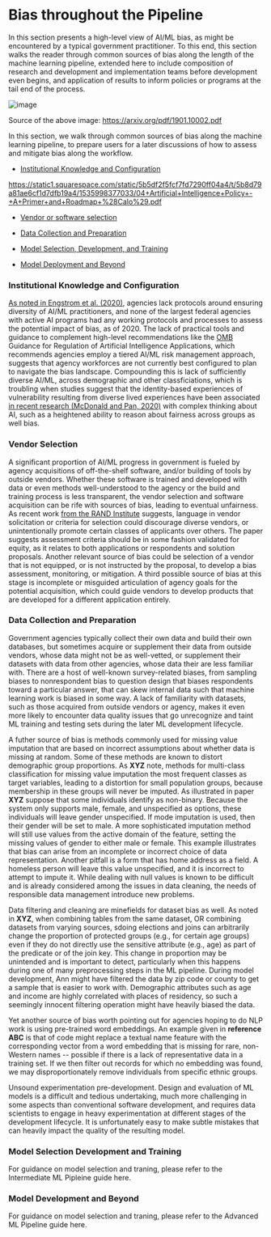# Bias throughout the Pipeline

In this section presents a high-level view of AI/ML bias, as might be encountered by a typical government practitioner. To this end, this section walks the reader through common sources of bias along the length of the machine learning pipeline, extended here to include composition of research and development and implementation teams before development even begins, and application of results to inform policies or programs at the tail end of the process. 


![image](https://user-images.githubusercontent.com/80533280/113006618-89764d00-9143-11eb-8081-29350ac93ca1.png)


Source of the above image: https://arxiv.org/pdf/1901.10002.pdf 


In this section, we walk through common sources of bias along the machine learning pipeline, to prepare users for a later discussions of how to assess and mitigate bias along the workflow. 

- [Institutional Knowledge and Configuration](#institutional-knowledge-and-configuration) 

https://static1.squarespace.com/static/5b5df2f5fcf7fd7290ff04a4/t/5b8d79a81ae6cf1d7dfb19a4/1535998377033/04+Artificial+Intelligence+Policy+-+A+Primer+and+Roadmap+%28Calo%29.pdf

-  [Vendor or software selection](#vendor-selection)

- [Data Collection and Preparation](#data-collection-and-preparation)

- [Model Selection, Development, and Training](#model-selection-development-and-training)

- [Model Deployment and Beyond](#model-development-and-beyond)



### Institutional Knowledge and Configuration 

[As noted in Engstrom et al. (2020)](https://law.stanford.edu/wp-content/uploads/2020/02/ACUS-AI-Report.pdf), agencies lack protocols around ensuring diversity of AI/ML practitioners, and none of the largest federal agencies with active AI programs had any working protocols and processes to assess the potential impact of bias, as of 2020. The lack of practical tools and guidance to complement high-level recommendations like the [OMB](https://www.omb.gov) Guidance for Regulation of Artificial Intelligence Applications, which recommends agencies employ a tiered AI/ML risk management approach, suggests that agency workforces are not currently best configured to plan to navigate the bias landscape. Compounding this is lack of sufficiently diverse AI/ML, across demographic and other classficiations, which is troubling when studies suggest that the identity-based experiences of vulnerability resulting from diverse lived experiences have been associated [in recent research (McDonald and Pan, 2020)](https://dl.acm.org/doi/abs/10.1145/3415218) with complex thinking about AI, such as a heightened ability to reason about fairness across groups as well bias. 

### Vendor Selection

A significant proportion of AI/ML progress in government is fueled by agency acquisitions of off-the-shelf software, and/or building of tools by outside vendors. Whether these software is trained and developed with data or even methods well-understood to the agency or the build and training process is less transparent, the vendor selection and software acquisition can be rife with sources of bias, leading to eventual unfairness. As recent work [from the RAND Institute](https://www.rand.org/content/dam/rand/pubs/perspectives/PEA800/PEA862-1/RAND_PEA862-1.pdf) suggests, language in vendor solicitation or criteria for selection could discourage diverse vendors, or unintentionally promote certain classes of applicants over others. The paper suggests assessment criteria should be in some fashion validated for equity, as it relates to both applications or respondents and solution proposals.  Another relevant source of bias could be selection of a vendor that is not equipped, or is not instructed by the proposal, to develop a bias assessment, monitoring, or mitigation. A third possible source of bias at this stage is incomplete or misguided articulation of agency goals for the potential acquisition, which could guide vendors to develop products that are developed for a different application entirely.

### Data Collection and Preparation

Government agencies typically collect their own data and build their own databases, but sometimes acquire or supplement their data from outside vendors, whose data 
might not be as well-vetted, or supplement their datasets with data from other agencies, whose data their are less familiar with.  There are a host of well-known survey-related biases, from sampling biases to nonrespondent bias to question design that biases respondents toward a particular answer, that can skew internal data such that machine learning work is biased in some way.  A lack of familiarity with datasets, such as those acquired from outside vendors or agency, makes it even more likely to encounter data quality issues that go unrecognize and taint ML training and testing sets during the later ML development lifecycle.  

A futher source of bias is methods commonly used for missing value imputation that are based on incorrect assumptions about whether data is missing at random. Some of these methods are known to distort demographic group proportions. As **XYZ** note, methods for multi-class classification for missing value imputation the most frequent classes as target variables, leading to a distortion for small population groups, because membership in these groups will never be imputed. As illustrated in paper **XYZ** suppose that some individuals identify as non-binary. Because the system only supports male, female, and unspecified as options, these individuals will leave gender unspecified. If mode imputation is used, then their gender will be set to male. A more sophisticated imputation method will still use values from the active domain of the feature, setting the missing values of gender to either male or female. This example illustrates that bias can arise from an incomplete or incorrect choice of data representation.  Another pitfall is a form that has home address as a field. A homeless person will leave this value unspecified, and it is incorrect to attempt to impute it. While dealing with null values is known to be difficult and is already considered among the issues in data cleaning, the needs of responsible data management introduce new problems. 

Data filtering and cleaning are minefields for dataset bias as well. As noted in **XYZ**,  when combining tables from the same dataset, OR combining datasets from varying sources, sdoing elections and joins can arbitrarily change the proportion of protected groups (e.g., for certain age groups) even if they do not directly use the sensitive attribute (e.g., age) as part of the predicate or of the join key. This change in proportion may be unintended and is important to detect, particularly when this happens during one of many preprocessing steps in the ML pipeline. During model development, Ann might have filtered the data by zip code or county to get a sample that is easier to work with. Demographic attributes such as age and income are highly correlated with places of residency, so such a seemingly innocent filtering operation might have heavily biased the data.

Yet another source of bias worth pointing out for agencies hoping to do NLP work is using pre-trained word embeddings. An example given in  **reference ABC** is that of code might replace a textual name feature with the corresponding vector from a word embedding that is missing for rare, non-Western names -- possible if there is a lack of representative data in a training set. If we then filter out records for which no embedding was found, we may disproportionately remove individuals from specific ethnic groups.

Unsound experimentation pre-development. Design and evaluation of ML models is a difficult and tedious undertaking, much more challenging in some aspects than conventional software development, and requires data scientists to engage in heavy experimentation at different stages of the development lifecycle.  It is unfortunately easy to make subtle mistakes that can heavily impact the quality of the resulting model.


### Model Selection Development and Training

For guidance on model selection and traning, please refer to the Intermediate ML Pipleine guide here. 

### Model Development and Beyond


For guidance on model selection and traning, please refer to the Advanced ML Pipeline guide here. 



